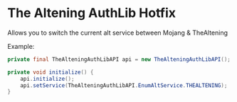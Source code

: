 # The Altening AuthLib Hotfix
<p>
Allows you to switch the current alt service between Mojang & TheAltening
</p>

Example:
```java
private final TheAlteningAuthLibAPI api = new TheAlteningAuthLibAPI();

private void initialize() {
    api.initialize();
    api.setService(TheAlteningAuthLibAPI.EnumAltService.THEALTENING);
}
```